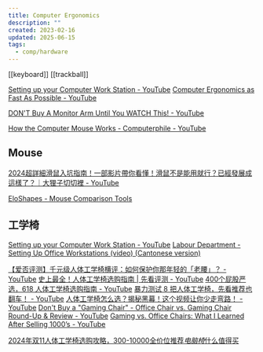 ```yaml
---
title: Computer Ergonomics
description: ""
created: 2023-02-16
updated: 2025-06-15
tags:
  - comp/hardware
---
```


[[keyboard]]
[[trackball]]

[Setting up your Computer Work Station - YouTube](https://www.youtube.com/watch?v=v4v7CXDBTxk)
[Computer Ergonomics as Fast As Possible - YouTube](https://www.youtube.com/watch?v=bLBKUbnLYTs)

[DON'T Buy A Monitor Arm Until You WATCH This! - YouTube](https://www.youtube.com/watch?v=zVED5xajvPM)

[How the Computer Mouse Works - Computerphile - YouTube](https://www.youtube.com/watch?v=F8cpLd6KJWI)

## Mouse

[2024超詳細滑鼠入坑指南！一部影片帶你看懂！滑鼠不是能用就行？已經發展成這樣了？｜大狸子切切裡 - YouTube](https://www.youtube.com/watch?v=2rrFX_xR5BE)

[EloShapes - Mouse Comparison Tools](https://www.eloshapes.com/)

## 工学椅

[Setting up your Computer Work Station - YouTube](https://www.youtube.com/watch?v=v4v7CXDBTxk)
[Labour Department - Setting Up Office Workstations (video) (Cantonese version)](https://www.labour.gov.hk/eng/public/officeCantonese.htm)

[【爱否评测】千元级人体工学椅横评：如何保护你那年轻的「老腰」？ - YouTube](https://www.youtube.com/watch?v=g-4F3GMt7c4)
[史上最全！人体工学椅选购指南 | 先看评测 - YouTube](https://www.youtube.com/watch?v=cist5QiK-yw)
[400个屁股严选，618 人体工学椅选购指南 - YouTube](https://www.youtube.com/watch?v=HhnriwxPXAI)
[暴力测试 8 把人体工学椅，先看推荐也翻车！ - YouTube](https://www.youtube.com/watch?v=nkXWvn9I3bo)
[人体工学椅怎么选？揭秘黑幕！这个视频让你少走弯路！ - YouTube](https://www.youtube.com/watch?v=jNH5lfIm2oM)
[Don't Buy a "Gaming Chair" - Office Chair vs. Gaming Chair Round-Up & Review - YouTube](https://www.youtube.com/watch?v=9Yhc6mmdJC4)
[Gaming vs. Office Chairs: What I Learned After Selling 1000’s - YouTube](https://www.youtube.com/watch?v=4LGVUK65wUM)

[2024年双11人体工学椅选购攻略，300-10000全价位推荐*电脑椅*什么值得买](https://post.smzdm.com/p/aeqvz5z3/)
